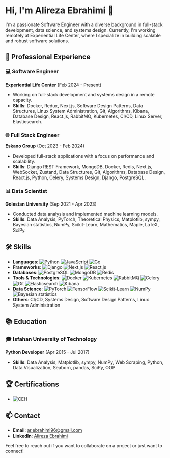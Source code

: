 # Hi, I'm Alireza Ebrahimi 👋

I'm a passionate Software Engineer with a diverse background in full-stack development, data science, and systems design. Currently, I'm working remotely at Experiential Life Center, where I specialize in building scalable and robust software solutions.

## 🚀 Professional Experience

### 💻 Software Engineer
**Experiential Life Center** (Feb 2024 - Present)  
- Working on full-stack development and systems design in a remote capacity.
- **Skills**: Docker, Redux, Next.js, Software Design Patterns, Data Structures, Linux System Administration, Git, Algorithms, Kibana, Database Design, React.js, RabbitMQ, Kubernetes, CI/CD, Linux Server, Elasticsearch.

### 🌐 Full Stack Engineer
**Eskano Group** (Oct 2023 - Feb 2024)  
- Developed full-stack applications with a focus on performance and scalability.
- **Skills**: Django REST Framework, MongoDB, Docker, Redis, Next.js, WebSocket, Zustand, Data Structures, Git, Algorithms, Database Design, React.js, Python, Celery, Systems Design, Django, PostgreSQL.

### 📊 Data Scientist
**Golestan University** (Sep 2021 - Apr 2023)  
- Conducted data analysis and implemented machine learning models.
- **Skills**: Data Analysis, PyTorch, Theoretical Physics, Matplotlib, sympy, Bayesian statistics, NumPy, Scikit-Learn, Mathematics, Maple, LaTeX, SciPy.

## 🛠️ Skills

- **Languages**: ![Python](https://img.shields.io/badge/-Python-3776AB?style=flat&logo=python&logoColor=white) ![JavaScript](https://img.shields.io/badge/-JavaScript-F7DF1E?style=flat&logo=javascript&logoColor=black) ![Go](https://img.shields.io/badge/-Go-00ADD8?style=flat&logo=go&logoColor=white)
- **Frameworks**: ![Django](https://img.shields.io/badge/-Django-092E20?style=flat&logo=django&logoColor=white) ![Next.js](https://img.shields.io/badge/-Next.js-000000?style=flat&logo=next.js&logoColor=white) ![React.js](https://img.shields.io/badge/-React.js-61DAFB?style=flat&logo=react&logoColor=black)
- **Databases**: ![PostgreSQL](https://img.shields.io/badge/-PostgreSQL-336791?style=flat&logo=postgresql&logoColor=white) ![MongoDB](https://img.shields.io/badge/-MongoDB-47A248?style=flat&logo=mongodb&logoColor=white) ![Redis](https://img.shields.io/badge/-Redis-DC382D?style=flat&logo=redis&logoColor=white)
- **Tools & Technologies**: ![Docker](https://img.shields.io/badge/-Docker-2496ED?style=flat&logo=docker&logoColor=white) ![Kubernetes](https://img.shields.io/badge/-Kubernetes-326CE5?style=flat&logo=kubernetes&logoColor=white) ![RabbitMQ](https://img.shields.io/badge/-RabbitMQ-FF6600?style=flat&logo=rabbitmq&logoColor=white) ![Celery](https://img.shields.io/badge/-Celery-37814A?style=flat&logo=celery&logoColor=white) ![Git](https://img.shields.io/badge/-Git-F05032?style=flat&logo=git&logoColor=white) ![Elasticsearch](https://img.shields.io/badge/-Elasticsearch-005571?style=flat&logo=elasticsearch&logoColor=white) ![Kibana](https://img.shields.io/badge/-Kibana-005571?style=flat&logo=kibana&logoColor=white)
- **Data Science**: ![PyTorch](https://img.shields.io/badge/-PyTorch-EE4C2C?style=flat&logo=pytorch&logoColor=white) ![TensorFlow](https://img.shields.io/badge/-TensorFlow-FF6F00?style=flat&logo=tensorflow&logoColor=white) ![Scikit-Learn](https://img.shields.io/badge/-Scikit--Learn-F7931E?style=flat&logo=scikit-learn&logoColor=white) ![NumPy](https://img.shields.io/badge/-NumPy-013243?style=flat&logo=numpy&logoColor=white) ![Bayesian statistics](https://img.shields.io/badge/-Bayesian_Statistics-660066?style=flat)
- **Others**: CI/CD, Systems Design, Software Design Patterns, Linux System Administration

## 📚 Education

### 🎓 Isfahan University of Technology
**Python Developer** (Apr 2015 - Jul 2017)  
- **Skills**: Data Analysis, Matplotlib, sympy, NumPy, Web Scraping, Python, Data Visualization, Seaborn, pandas, SciPy, OOP

## 🏆 Certifications

- ![CEH](https://img.shields.io/badge/-CEH-000000?style=flat&logo=ceh&logoColor=white)

## 📫 Contact

- **Email**: [ar.ebrahimi96@gmail.com](mailto:ar.ebrahimi96@gmail.com)
- **LinkedIn**: [Alireza Ebrahimi](https://www.linkedin.com/in/ebrahimi-alireza/)

Feel free to reach out if you want to collaborate on a project or just want to connect!
